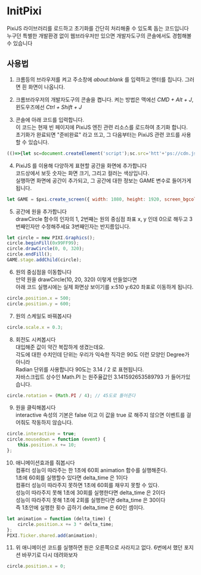 # InitPixi

PixiJS 라이브러리를 로드하고 초기화를 간단히 처리해줄 수 있도록 돕는 코드입니다  
누구던 특별한 개발환경 없이 웹브라우저만 있으면 개발자도구의 콘솔에서도 경험해볼 수 있습니다  

## 사용법

1. 크롬등의 브라우저를 켜고 주소창에 *about:blank* 를 입력하고 엔터를 칩니다. 그러면 흰 화면이 나옵니다.

2. 크롬브라우저의 개발자도구의 콘솔을 켭니다. 켜는 방법은 맥에선 *CMD + Alt + J*, 윈도우즈에선 *Ctrl + Shift + J*

3. 콘솔에 아래 코드를 입력합니다.  
이 코드는 현재 빈 페이지에 PixiJS 엔진 관련 리소스를 로드하여 초기화 합니다.  
초기화가 완료되면 "준비완료" 라고 뜨고, 그 다음부터는 PixiJS 관련 코드를 사용할 수 있습니다.  

```javascript
(()=>{let sc=document.createElement('script');sc.src='htt'+'ps://cdn.jsdelivr.net/gh/kstost/InitPixi/ip1.js';document.head.appendChild(sc)})();
```

4. PixiJS 를 이용해 다양하게 표현할 공간을 화면에 추가합니다  
코드상에서 보듯 숫자는 화면 크기, 그리고 컬러는 색상입니다.  
실행하면 화면에 공간이 추가되고, 그 공간에 대한 정보는 GAME 변수로 들어가게됩니다.  
```javascript
let GAME = $pxi.create_screen({ width: 1080, height: 1920, screen_bgcolor: '#000', body_bgcolor: '#222' });
```

5. 공간에 원을 추가합니다  
drawCircle 함수의 인자의 1, 2번째는 원의 중심점 좌표 x, y 인데 0으로 해두고 3번째인자만 수정해주세요 3번째인자는 반지름입니다.  
```javascript
let circle = new PIXI.Graphics();
circle.beginFill(0x99FF99);
circle.drawCircle(0, 0, 320);
circle.endFill();
GAME.stage.addChild(circle);
```

6. 원의 중심점을 이동합니다  
만약 원을 drawCircle(10, 20, 320) 이렇게 만들었다면  
아래 코드 실행시에는 실제 화면상 보이기를 x:510 y:620 좌표로 이동하게 됩니다.  
```javascript
circle.position.x = 500;
circle.position.y = 600;
```

7. 원의 스케일도 바꿔봅시다  
```javascript
circle.scale.x = 0.3;
```

8. 회전도 시켜봅시다  
대입해준 값이 약간 복잡하게 생겼는데요.  
각도에 대한 수치인데 단위는 우리가 익숙한 직각은 90도 이런 모양인 Degree가 아니라  
Radian 단위를 사용합니다 90도는 3.14 / 2 로 표현됩니다.  
자바스크립트 상수인 Math.PI 는 원주율값인 3.141592653589793 가 들어가있습니다.  

```javascript
circle.rotation = (Math.PI / 4); // 45도로 틀어준다
```

9. 원을 클릭해봅시다  
interactive 속성의 기본은 false 이고 이 값을 true 로 해주지 않으면 이벤트를 걸어줘도 작동하지 않습니다.  
```javascript
circle.interactive = true;
circle.mousedown = function (event) {
    this.position.x += 10;
};
```

10. 애니메이션효과를 줘봅시다  
컴퓨터 성능이 따라주는 한 1초에 60회 animation 함수를 실행해준다.  
1초에 60회를 실행할수 있다면 delta_time 은 1이다  
컴퓨터 성능이 따라주지 못하면 1초에 60회를 채우지 못할 수 있다.  
성능이 따라주지 못해 1초에 30회를 실행한다면 delta_time 은 2이다  
성능이 따라주지 못해 1초에 2회를 실행한다면 delta_time 은 30이다  
즉 1초안에 실행한 횟수 곱하기 delta_time 은 60인 셈이다.  
```javascript
let animation = function (delta_time) {
    circle.position.x += 3 * delta_time;
};
PIXI.Ticker.shared.add(animation);
```

11. 위 애니메이션 코드를 실행하면 원은 오른쪽으로 사라지고 없다.
6번에서 했던 포지션 바꾸기로 다시 데려와보자
```javascript
circle.position.x = 0;
```
